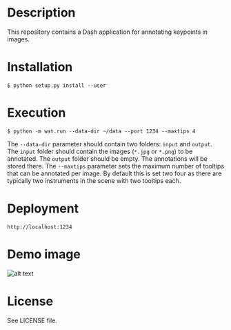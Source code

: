 # Description
This repository contains a Dash application for annotating keypoints in images.

# Installation
```
$ python setup.py install --user
```

# Execution
```
$ python -m wat.run --data-dir ~/data --port 1234 --maxtips 4
```
The ```--data-dir``` parameter should contain two folders: ```input``` and ```output```.
The ```input``` folder should contain the images (```*.jpg``` or ```*.png```) to be annotated.
The ```output``` folder should be empty. The annotations will be stored there.
The ```--maxtips``` parameter sets the maximum number of tooltips that can be annotated per image.
By default this is set two four as there are typically two instruments in the scene with two tooltips each.

# Deployment
```http://localhost:1234```

# Demo image
![alt text](https://github.com/luiscarlosgph/keypoint-annotation-tool/blob/main/demo/demo.jpg?raw=true)

# License
See LICENSE file.

